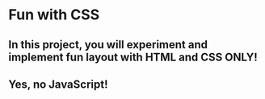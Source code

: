 # Fun with CSS
## In this project, you will experiment and implement fun layout with HTML and CSS ONLY!
## Yes, no JavaScript!
